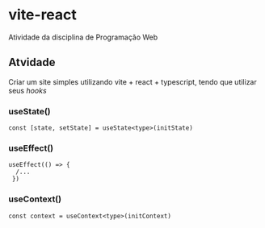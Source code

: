 # vite-react
Atividade da disciplina de Programação Web

## Atvidade
Criar um site simples utilizando vite + react + typescript, tendo que utilizar seus *hooks*

### useState()
```
const [state, setState] = useState<type>(initState)
```

### useEffect()
```
useEffect(() => {
  /...
 })
```

### useContext()
```
const context = useContext<type>(initContext)
```
